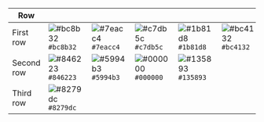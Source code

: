 | Row        |         |         |         |         |         |         |         |         |         |
|------------|---------|---------|---------|---------|---------|---------|---------|---------|---------|
| First row  | ![#bc8b32](https://placehold.it/15/bc8b32/000000?text=+) `#bc8b32` | ![#7eacc4](https://placehold.it/15/7eacc4/000000?text=+) `#7eacc4` | ![#c7db5c](https://placehold.it/15/c7db5c/000000?text=+) `#c7db5c` | ![#1b81d8](https://placehold.it/15/1b81d8/000000?text=+) `#1b81d8` | ![#bc4132](https://placehold.it/15/bc4132/000000?text=+) `#bc4132` | ![#2b0055](https://placehold.it/15/2b0055/000000?text=+) `#2b0055` | ![#120055](https://placehold.it/15/120055/000000?text=+) `#120055` | ![#eddede](https://placehold.it/15/eddede/000000?text=+) `#eddede` | ![#496e87](https://placehold.it/15/496e87/000000?text=+) `#496e87` |
| Second row | ![#846223](https://placehold.it/15/846223/000000?text=+) `#846223` | ![#5994b3](https://placehold.it/15/5994b3/000000?text=+) `#5994b3` | ![#000000](https://placehold.it/15/000000/000000?text=+) `#000000` | ![#135893](https://placehold.it/15/135893/000000?text=+) `#135893` |         |         |         |         |         |
| Third row  | ![#8279dc](https://placehold.it/15/8279dc/000000?text=+) `#8279dc` |         |         |         |         |         |         |         |         |
